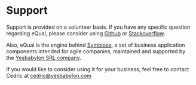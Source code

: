 # Support



Support is provided on a volunteer basis. If you have any specific question regarding eQual, please consider using [Github](https://github.com/cedricfrancoys/equal/issues) or [Stackoverflow](https://stackoverflow.com/questions/tagged/equal-framework).



Also, eQual is the engine behind [Symbiose](https://github.com/yesbabylon/symbiose), a set of business application components intended for agile companies, maintained and supported by the [Yesbabylon SRL company](https://yesbabylon.com).

If you would like to consider using it for your business, feel free to contact Cedric at cedric@yesbabylon.com

